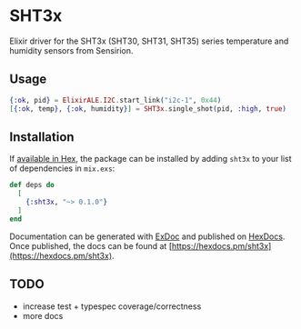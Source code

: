 # SHT3x

Elixir driver for the SHT3x (SHT30, SHT31, SHT35) series temperature and humidity sensors from Sensirion.

## Usage

```elixir
{:ok, pid} = ElixirALE.I2C.start_link("i2c-1", 0x44)
[{:ok, temp}, {:ok, humidity}] = SHT3x.single_shot(pid, :high, true)
```

## Installation

If [available in Hex](https://hex.pm/docs/publish), the package can be installed
by adding `sht3x` to your list of dependencies in `mix.exs`:

```elixir
def deps do
  [
    {:sht3x, "~> 0.1.0"}
  ]
end
```

Documentation can be generated with [ExDoc](https://github.com/elixir-lang/ex_doc)
and published on [HexDocs](https://hexdocs.pm). Once published, the docs can
be found at [https://hexdocs.pm/sht3x](https://hexdocs.pm/sht3x).


## TODO

* increase test + typespec coverage/correctness
* more docs
